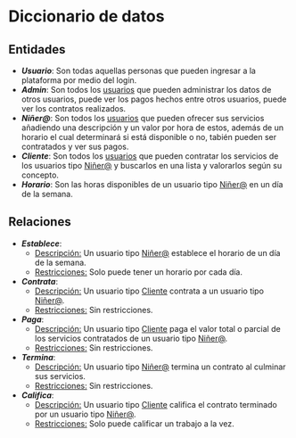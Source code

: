 # Diccionario de datos
## Entidades
* ***Usuario***: Son todas aquellas personas que pueden ingresar a la plataforma por medio del login.
* ***Admin***: Son todos los <u>usuarios</u> que pueden administrar los datos de otros usuarios, puede ver los pagos hechos entre otros usuarios, puede ver los contratos realizados.
* ***Niñer@***: Son todos los <u>usuarios</u> que pueden ofrecer sus servicios añadiendo una descripción y un valor por hora de estos, además de un horario el cual determinará si está disponible o no, tabién pueden ser contratados y ver sus pagos.
*  ***Cliente***: Son todos los <u>usuarios</u> que pueden contratar los servicios de los usuarios tipo <u>Niñer@</u> y buscarlos en una lista y valorarlos según su concepto.
* ***Horario***: Son las horas disponibles de un usuario tipo <u>Niñer@</u> en un día de la semana.
## Relaciones
* ***Establece***: 
    * <u>Descripción:</u> Un usuario tipo <u>Niñer@</u> establece el horario de un día de la semana.
    * <u>Restricciones:</u> Solo puede tener un horario por cada día.
* ***Contrata***: 
    * <u>Descripción:</u> Un usuario tipo <u>Cliente</u> contrata a un usuario tipo <u>Niñer@</u>.
    * <u>Restricciones:</u> Sin restricciones.
* ***Paga***: 
    * <u>Descripción:</u> Un usuario tipo <u>Cliente</u> paga el valor total o parcial de los servicios contratados de un usuario tipo <u>Niñer@</u>.
    * <u>Restricciones:</u> Sin restricciones.
* ***Termina***: 
    * <u>Descripción:</u> Un usuario tipo <u>Niñer@</u> termina un contrato al culminar sus servicios.
    * <u>Restricciones:</u> Sin restricciones.
* ***Califica***:
    * <u>Descripción:</u> Un usuario tipo <u>Cliente</u> califica el contrato terminado por un usuario tipo <u>Niñer@</u>.
    * <u>Restricciones:</u> Solo puede calificar un trabajo a la vez.
